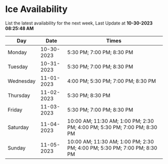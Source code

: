 # Ice Availability

List the latest availability for the next week, Last Update at **10-30-2023 08:25:48 AM**

| Day         | Date        | Times       |
| ----------- | ----------- | ----------- |
|Monday|10-30-2023|5:30 PM; 7:00 PM; 8:30 PM|
|Tuesday|10-31-2023|5:30 PM; 7:00 PM; 8:30 PM|
|Wednesday|11-01-2023|4:00 PM; 5:30 PM; 7:00 PM; 8:30 PM|
|Thursday|11-02-2023|5:30 PM; 8:30 PM|
|Friday|11-03-2023|5:30 PM; 7:00 PM; 8:30 PM|
|Saturday|11-04-2023|10:00 AM; 11:30 AM; 1:00 PM; 2:30 PM; 4:00 PM; 5:30 PM; 7:00 PM; 8:30 PM|
|Sunday|11-05-2023|10:00 AM; 11:30 AM; 1:00 PM; 2:30 PM; 4:00 PM; 5:30 PM; 7:00 PM; 8:30 PM|

